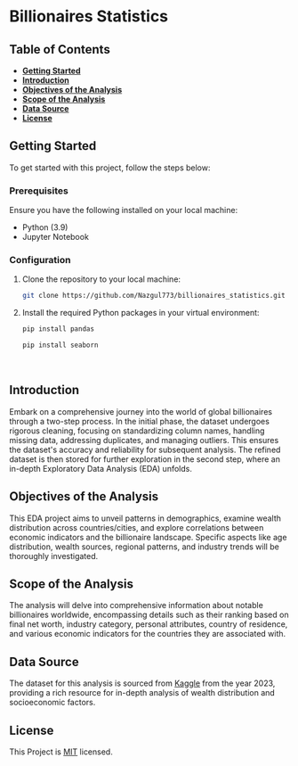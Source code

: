 # Billionaires Statistics

## Table of Contents

- **[Getting Started](#getting_started)** <br>
- **[Introduction](#introduction)** <br>
- **[Objectives of the Analysis](#analysis_objectives)** <br>
- **[Scope of the Analysis](#analysis_scope)** <br>
- **[Data Source](#data_source)** <br> 
- **[License](#license)** <br> 

<a id="getting_started"></a>
## Getting Started 
To get started with this project, follow the steps below:

### Prerequisites

Ensure you have the following installed on your local machine:

- Python (3.9)
- Jupyter Notebook

### Configuration

1. Clone the repository to your local machine:

   ```bash
   git clone https://github.com/Nazgul773/billionaires_statistics.git

2. Install the required Python packages in your virtual environment:
   ```bash
   pip install pandas
   ```
   ``` bash
   pip install seaborn
   ```
   
   <br>
<a id="introduction"></a>
## Introduction 
Embark on a comprehensive journey into the world of global billionaires through a two-step process. In the initial phase, the dataset undergoes rigorous cleaning, focusing on standardizing column names, handling missing data, addressing duplicates, and managing outliers. This ensures the dataset's accuracy and reliability for subsequent analysis. The refined dataset is then stored for further exploration in the second step, where an in-depth Exploratory Data Analysis (EDA) unfolds.

<a id="analysis_objectives"></a>
## Objectives of the Analysis
This EDA project aims to unveil patterns in demographics, examine wealth distribution across countries/cities, and explore correlations between economic indicators and the billionaire landscape. Specific aspects like age distribution, wealth sources, regional patterns, and industry trends will be thoroughly investigated.

<a id="analysis_scope"></a>
## Scope of the Analysis
The analysis will delve into comprehensive information about notable billionaires worldwide, encompassing details such as their ranking based on final net worth, industry category, personal attributes, country of residence, and various economic indicators for the countries they are associated with.

<a id="data_source"></a>
## Data Source
The dataset for this analysis is sourced from [Kaggle](https://www.kaggle.com/datasets/nelgiriyewithana/billionaires-statistics-dataset) from the year 2023, providing a rich resource for in-depth analysis of wealth distribution and socioeconomic factors.

<a id="license"></a>
## License
This Project is [MIT](LICENSE) licensed.